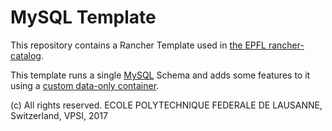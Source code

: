MySQL Template
==============

This repository contains a Rancher Template used in [the EPFL rancher-catalog](https://github.com/epfl-idevelop/rancher-catalog).

This template runs a single [MySQL](https://hub.docker.com/_/mysql/) Schema and adds some features to it using a [custom data-only container](https://github.com/epfl-idevelop/container-mysql-amm-extra-features).

(c) All rights reserved. ECOLE POLYTECHNIQUE FEDERALE DE LAUSANNE, Switzerland, VPSI, 2017
